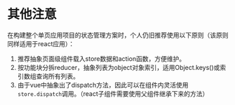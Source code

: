 # 其他注意

在构建整个单页应用项目的状态管理方案时，个人仍旧推荐使用以下原则（该原则同样适用于react应用）：

1. 推荐抽象页面级组件载入store数据和action函数，方便维护。
2. 按功能块分拆reducer，抽象列表为object对象索引，适用Object.keys\(\)或索引数组查询所有列表。
3. 由于vue中抽象出了dispatch方法，因此可以在组件内灵活使用`store.dispatch`调用。（react子组件需要使用父组件继承下来的方法）


